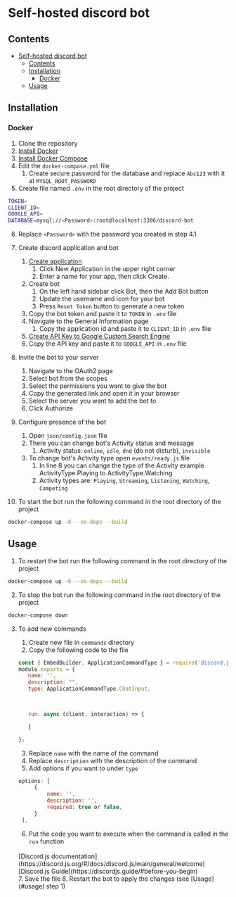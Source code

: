 # Self-hosted discord bot

## Contents
- [Self-hosted discord bot](#self-hosted-discord-bot)
  - [Contents](#contents)
  - [Installation](#installation)
    - [Docker](#docker)
  - [Usage](#usage)

## Installation

### Docker
1. Clone the repository
2. [Install Docker](https://docs.docker.com/get-docker/)
3. [Install Docker Compose](https://docs.docker.com/compose/install/)
4. Edit the `docker-compose.yml` file
   1. Create secure password for the database and replace `Abc123` with it at `MYSQL_ROOT_PASSWORD`
5. Create file named `.env` in the root directory of the project
```bash
TOKEN=
CLIENT_ID=
GOOGLE_API=
DATABASE=mysql://<Password>:root@localhost:3306/discord-bot
```
6. Replace `<Password>` with the password you created in step 4.1
7. Create discord application and bot
   1. [Create application](https://discord.com/developers/applications)
      1. Click New Application in the upper right corner
      2. Enter a name for your app, then click Create.
   2. Create bot
      1. On the left hand sidebar click Bot, then the Add Bot button
      2. Update the username and icon for your bot
      3. Press `Reset Token` button to generate a new token
   3. Copy the bot token and paste it to `TOKEN` in `.env` file
   4. Navigate to the General Information page
      1. Copy the application id and paste it to `CLIENT_ID` in `.env` file
   5. [Create API Key to Google Custom Search Engine](https://developers.google.com/custom-search/v1/overview)
   6. Copy the API key and paste it to `GOOGLE_API` in `.env` file
8. Invite the bot to your server
   1. Navigate to the OAuth2 page
   2. Select bot from the scopes
   3. Select the permissions you want to give the bot
   4. Copy the generated link and open it in your browser
   5. Select the server you want to add the bot to
   6. Click Authorize
9. Configure presence of the bot
   1.  Open `json/config.json` file
   2.  There you can change bot's Activity status and message
       1.  Activity status: `online`, `idle`, `dnd` (do not disturb), `invisible`
   3.  To change bot's Activity type open `events/ready.js` file
       1.  In line 8 you can change the type of the Activity example ActivityType.Playing to ActivityType.Watching
       2.  Activity types are: `Playing`, `Streaming`, `Listening`, `Watching`, `Competing`

10. To start the bot run the following command in the root directory of the project
```bash
docker-compose up -d --no-deps --build
```

## Usage
1. To restart the bot run the following command in the root directory of the project
```bash
docker-compose up -d --no-deps --build
```
2. To stop the bot run the following command in the root directory of the project
```bash
docker-compose down
```
3. To add new commands
   1. Create new file in `commands` directory
   2. Copy the following code to the file

   ```js
   const { EmbedBuilder, ApplicationCommandType } = require('discord.js');
   module.exports = {
      name: '',
      description: "",
      type: ApplicationCommandType.ChatInput,
      


      run: async (client, interaction) => {

      }

   };
   ```
   3. Replace `name` with the name of the command
   4. Replace `description` with the description of the command
   5. Add options if you want to under `type`
   ```js 
   options: [
        {
            name: '',
            description: '',
            required: true or false,
        }
    ],
   ```
   6. Put the code you want to execute when the command is called in the `run` function 
   <br>
   [Discord.js documentation](https://discord.js.org/#/docs/discord.js/main/general/welcome)
   <br>
   [Discord.js Guide](https://discordjs.guide/#before-you-begin)
   <br>
   7. Save the file
   8. Restart the bot to apply the changes (see [Usage](#usage) step 1)
